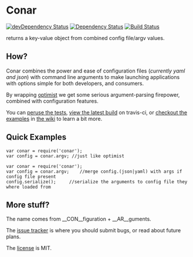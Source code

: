 Conar
=======

[![devDependency Status](https://david-dm.org/b3ngr33ni3r/conar/dev-status.png)](https://david-dm.org/b3ngr33ni3r/conar#info=devDependencies) [![Dependency Status](https://david-dm.org/b3ngr33ni3r/conar.png)](https://david-dm.org/b3ngr33ni3r/conar) [![Build Status](https://travis-ci.org/b3ngr33ni3r/conar.png?branch=master)](https://travis-ci.org/b3ngr33ni3r/conar)

returns a key-value object from combined config file/argv values.

## How?

Conar combines the power and ease of configuration files (_currently yaml and json_) with command line arguments to make launching applications with options simple for both developers, and consumers.

By wrapping [optimist](https://github.com/substack/node-optimist) we get some serious argument-parsing firepower, combined with configuration features.

You can [peruse the tests](https://github.com/b3ngr33ni3r/conar/blob/master/tests), [view the latest build](https://travis-ci.org/b3ngr33ni3r/conar.png?branch=master) on travis-ci, or [checkout the examples](https://github.com/b3ngr33ni3r/conar/wiki/Examples) in [the wiki](https://github.com/b3ngr33ni3r/conar/wiki) to learn a bit more.

## Quick Examples


```
var conar = require('conar');
var config = conar.argv; //just like optimist
```

```
var conar = require('conar');
var config = conar.argv;    //merge config.(json|yaml) with args if config file present
config.serialize();     //serialize the arguments to config file they where loaded from
```

## More stuff?

The name comes from __CON__figuration + __AR__guments.  
  
The [issue tracker](https://github.com/b3ngr33ni3r/conar/issues) is where you should submit bugs, or read about future plans.  
  
The [license](https://github.com/b3ngr33ni3r/conar/blob/master/LICENSE) is MIT.
